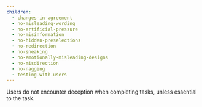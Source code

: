 ```yaml
---
children:
  - changes-in-agreement
  - no-misleading-wording
  - no-artificial-pressure
  - no-misinformation
  - no-hidden-preselections
  - no-redirection
  - no-sneaking
  - no-emotionally-misleading-designs
  - no-misdirection
  - no-nagging
  - testing-with-users
---
```


Users do not encounter deception when completing tasks, unless essential to the task.
